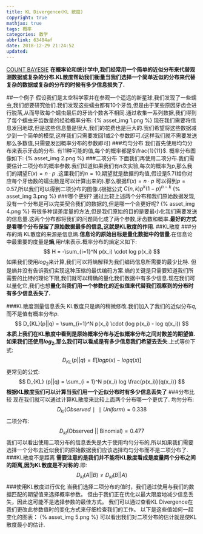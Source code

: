 ```yaml
---
title: KL Divergence(KL 散度)
copyright: true
mathjax: true
tags: 概率
categories: 数学
abbrlink: 63484af
date: 2018-12-29 21:24:52
updated:
---
```

[COUNT BAYESIE](https://www.countbayesie.com/ "Count Bayesie")
**在概率论和统计学中,我们经常用一个简单的近似分布来代替观测数据或复杂的分布.KL散度帮助我们衡量当我们选择一个简单近似的分布来代替复杂的数据或复杂的分布的时候有多少信息损失了.**
<!--more-->
##一个例子
假设我们是太空科学家并在参观一个遥远的新星球,我们发现了一些蠕虫,我们想要研究他们.我们发现这些蠕虫都有10个牙齿,但是由于某些原因牙齿会进行脱落,从而导致每个蠕虫最后的牙齿个数各不相同.通过收集一系列数据,我们得到了每个蠕虫牙齿数量的经验概率分布:
{% asset_img 1.png %}
现在我们需要将信息发回地球,但是这些信息量是很大,我们的花费也是巨大的.我们希望将这些数据减少到一个简单的模型,这样我们只需要发回1或2个参数即可.(这样我们就不需要发送那么多数值,只需要发回概率分布的参数即可)
###均匀分布
我们首先使用均匀分布来表示牙齿的分布.
有11种可能的值,每个的概率都是$\frac{1}{11}$. 概率分布图像如下:
{% asset_img 2.png %}
###二项分布
下面我们再使用二项分布.我们需要估计二项分布的概率参数.我们知道如果我们有$n$次实验,每次的概率为$p$,那么我们的期望$E(x) = n \cdot p$ .这里我们的$n=10$,期望就是数据的均值,假设是5.7(给你对应每个牙齿数的蠕虫数是可以计算出来的).那么根据$E(x) = n \cdot p$ 可以得到$p = 0.57$,所以我们可以得到二项分布的图像.(根据公式 $C(n,k) p^k(1-p)^{n-k}$
{% asset_img 3.png %}
###哪个更好?
通过比较上述两个分布和我们原始数据发现,没有一个分布是可以完美契合我们的数据的,但是哪一个会更好呢?
{% asset_img 4.png %}
有很多种误差度量的方法,但是我们原始的目的是要最小化我们需要发送的信息量.这两个分布都将我们的问题简化成了两个参数,牙齿数和概率.**最好的方式是看哪个分布保留了原始数据最多的信息,这就是KL散度的作用**.
##KL散度
###分布的熵
KL散度的来源是信息熵.**信息论的原始目标是量化数据中的信量**.在信息论中最重要的度量是**熵**,用$H$来表示.概率分布的熵定义如下:
$$
H = -\sum_{i=1}^N p(x_i) \cdot log p(x_i)
$$
如果我们使用$log_2$来计算,我们可以将熵解释为我们编码信息所需要的最少比特.
但是熵并没有告诉我们实现这种压缩的最优编码方案.熵的关键是只需要知道我们所需要的比特的理论下限,我们就可以精确的量化我们数据中有多少信息.现在我们可以量化它,我们也想**量化当我们用一个参数化的近似值来代替我们观察到的分布时有多少信息丢失了.**

###KL散度测量信息丢失
KL散度只是熵的稍微修改.我们加入了我们的近似分布$q$,而不是值有概率分布$p$.
$$
D_{KL}(p||q) = \sum_{i=1}^N p(x_i) \cdot (log p(x_i) - log q(x_i))
$$
**本质上我们在KL散度中看到是原始概率分布与近似概率分布之间对数差的期望值.**如果我们还使用$log_2$,那么我们可以看成是**有多少信息我们希望去丢失**.上式等价下式:
$$
D_{KL} (p||q) = E[log p(x) - log q(x)]
$$
更常见的公式:
$$
D_{KL} (p||q) = \sum_{i = 1}^N p(x_i) log \frac{p(x_i)}{q(x_i)}
$$
**根据KL散度我们可以计算当我们用一个近似分布时有多少信息丢失了**
###分布比较
现在我们就可以通过计算KL散度来比较上面两个分布哪一个更优了.
均匀分布:
$$
D_{kl}(Observed ∣∣ Uniform)=0.338
$$
二项分布:
$$
D_{kl}(\text{Observed } || \text{ Binomial}) = 0.477
$$
我们可以看出使用二项分布的信息丢失是大于使用均匀分布的,所以如果我们需要选择一个分布去近似我们的原始数据我们应该选择均匀分布而不是二项分布了.
###KL散度不是距离
**需要注意的是我们并不能将KL散度看成是度量两个分布之间的距离,因为KL散度是不对称的**.即:
$$
D_{kl}(A||B) \neq D_{kl}(B||A)
$$
###使用KL散度进行优化
当我们选择二项分布的值时，我们通过使用与我们的数据匹配的期望值来选择概率参数。 但由于我们正在优化以最大限度地减少信息丢失，因此这可能不是选择参数的最佳方式。 我们可以通过查看KL Divergence在我们更改此参数值时的变化方式来仔细检查我们的工作。 以下是这些值如何一起变化的图表：
{% asset_img 5.png %}
可以看出我们对二项分布的估计就是使KL散度最小的估计.

